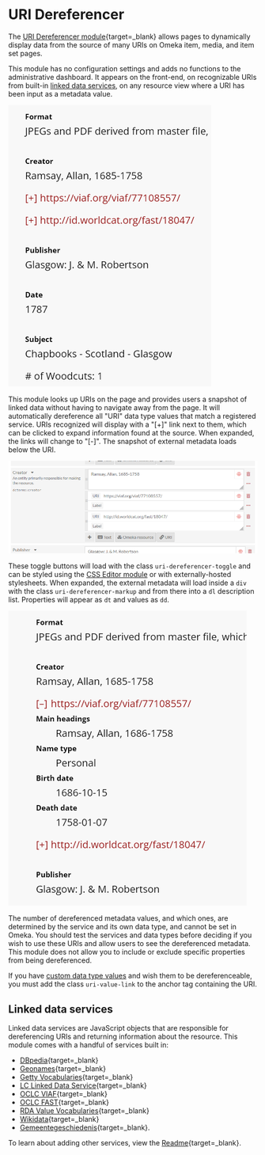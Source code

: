 # URI Dereferencer

The [URI Dereferencer module](https://omeka.org/s/modules/UriDereferencer/){target=_blank} allows pages to dynamically display data from the source of many URIs on Omeka item, media, and item set pages. 

This module has no configuration settings and adds no functions to the administrative dashboard. It appears on the front-end, on recognizable URIs from built-in [linked data services](#linked-data-services), on any resource view where a URI has been input as a metadata value.

![Two URIs in the Creator field with [+] toggle links beside them.](modulesfiles/uri-display.png)

This module looks up URIs on the page and provides users a snapshot of linked data without having to navigate away from the page. It will automatically dereference all "URI" data type values that match a registered service. URIs recognized will display with a "[+]" link next to them, which can be clicked to expand information found at the source. When expanded, the links will change to "[-]". The snapshot of external metadata loads below the URI.

![URI entries on the Item edit page.](modulesfiles/uri-entry.png)

These toggle buttons will load with the class `uri-dereferencer-toggle` and can be styled using the [CSS Editor module](../modules/csseditor.md) or with externally-hosted stylesheets. When expanded, the external metadata will load inside a `div` with the class `uri-dereferencer-markup` and from there into a `dl` description list. Properties will appear as `dt` and values as `dd`. 

![The same URI entries displayed on the Item view page, expanded to show the information from one of the URIs.](modulesfiles/uri-expanded.png)

The number of dereferenced metadata values, and which ones, are determined by the service and its own data type, and cannot be set in Omeka. You should test the services and data types before deciding if you wish to use these URIs and allow users to see the dereferenced metadata. This module does not allow you to include or exclude specific properties from being dereferenced.

If you have [custom data type values](../modules/customvocab.md) and wish them to be dereferenceable, you must add the class `uri-value-link` to the anchor tag containing the URI.

## Linked data services

Linked data services are JavaScript objects that are responsible for dereferencing URIs and returning information about the resource. This module comes with a handful of services built in:

- [DBpedia](https://wiki.dbpedia.org/){target=_blank}
- [Geonames](https://www.geonames.org/){target=_blank}
- [Getty Vocabularies](https://www.getty.edu/research/tools/vocabularies/){target=_blank}
- [LC Linked Data Service](http://id.loc.gov/){target=_blank}
- [OCLC VIAF](https://www.oclc.org/en/viaf.html){target=_blank}
- [OCLC FAST](http://fast.oclc.org/){target=_blank}
- [RDA Value Vocabularies](http://www.rdaregistry.info/termList/){target=_blank}
- [Wikidata](https://www.wikidata.org/wiki/Wikidata:Main_Page){target=_blank}
- [Gemeentegeschiedenis](https://www.gemeentegeschiedenis.nl/){target=_blank}.

To learn about adding other services, view the [Readme](https://omeka.org/s/modules/UriDereferencer/){target=_blank}.
